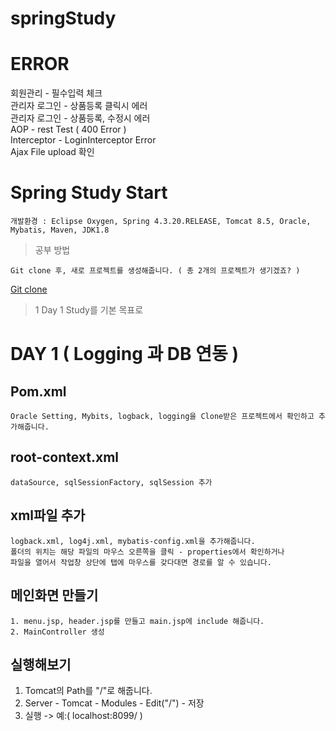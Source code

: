 # springStudy
# ERROR
회원관리 - 필수입력 체크<br/>
관리자 로그인 - 상품등록 클릭시 에러<br/>
관리자 로그인 - 상품등록, 수정시 에러<br/>
AOP - rest Test ( 400 Error )<br/>
Interceptor - LoginInterceptor Error <br/>
Ajax File upload 확인 <br/>

# Spring Study Start
~~~
개발환경 : Eclipse Oxygen, Spring 4.3.20.RELEASE, Tomcat 8.5, Oracle, Mybatis, Maven, JDK1.8
~~~

> 공부 방법
~~~
Git clone 후, 새로 프로젝트를 생성해줍니다. ( 총 2개의 프로젝트가 생기겠죠? )
~~~
[Git clone](https://jwgye.tistory.com/38)

> 1 Day 1 Study를 기본 목표로 
# DAY 1 ( Logging 과 DB 연동 )
## Pom.xml
~~~ 
Oracle Setting, Mybits, logback, logging을 Clone받은 프로젝트에서 확인하고 추가해줍니다.
~~~
## root-context.xml
~~~
dataSource, sqlSessionFactory, sqlSession 추가
~~~
## xml파일 추가
~~~
logback.xml, log4j.xml, mybatis-config.xml을 추가해줍니다.
폴더의 위치는 해당 파일의 마우스 오른쪽을 클릭 - properties에서 확인하거나
파일을 열어서 작업창 상단에 탭에 마우스를 갖다대면 경로를 알 수 있습니다.
~~~
## 메인화면 만들기
~~~
1. menu.jsp, header.jsp를 만들고 main.jsp에 include 해줍니다.
2. MainController 생성
~~~
## 실행해보기
1. Tomcat의 Path를 "/"로 해줍니다.
2. Server - Tomcat - Modules - Edit("/") - 저장
3. 실행 -> 예:( localhost:8099/ )


